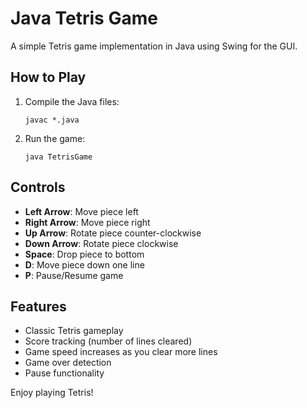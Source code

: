 # Java Tetris Game

A simple Tetris game implementation in Java using Swing for the GUI.

## How to Play

1. Compile the Java files:
   ```
   javac *.java
   ```

2. Run the game:
   ```
   java TetrisGame
   ```

## Controls

- **Left Arrow**: Move piece left
- **Right Arrow**: Move piece right
- **Up Arrow**: Rotate piece counter-clockwise
- **Down Arrow**: Rotate piece clockwise
- **Space**: Drop piece to bottom
- **D**: Move piece down one line
- **P**: Pause/Resume game

## Features

- Classic Tetris gameplay
- Score tracking (number of lines cleared)
- Game speed increases as you clear more lines
- Game over detection
- Pause functionality

Enjoy playing Tetris!